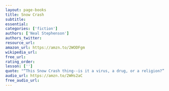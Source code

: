 ```yaml
---
layout: page-books
title: Snow Crash
subtitle: 
essential: 
categories: ['fiction']
authors: ['Neal Stephenson']
authors_twitter: 
resource_url: 
amazon_url: https://amzn.to/2WODFgm
wikipedia_url: 
free_url: 
rating_order: 
lesson: ['']
quote: "“This Snow Crash thing--is it a virus, a drug, or a religion?” Juanita shrugs. “What's the difference?” "
audio_url: https://amzn.to/2WHs2aC
free_audio_url: 
---
```

